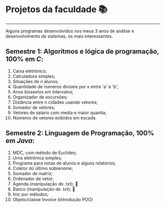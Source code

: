 # Projetos da faculdade 📚
***
 
 Alguns  programas desenvolvidos nos meus 3 anos de análise e desenvolvimento de sistemas, os mais interessantes.

 ## **Semestre 1: Algoritmos e lógica de programação**, 100% em *C*:

1. Caixa eletrônico;
2. Calculadora simples;
3. Situações de n alunos;
4. Quantidade de numeros diviseis por x entre 'a' e 'b';
5. Anos bissextos em intervalos;
6. Organizador de excursões;
7. Distância entre n cidades usando vetores;
8. Somador de vetores;
9. Vetores de salario com media e maior quantia;
10. Números de vetores exibidos em escada.

## **Semestre 2: Linguagem de Programação**, 100% em *Java*:

1. MDC, com método de Euclides;
2. Urna eletrônica simples;
3. Programa para notas de alunos e alguns relatórios;
4. Coletor do último sobrenome;
5. Somador de matriz;
6. Ordenador de vetor;
7. Agenda (manipulação de .txt); 📄
8. Banco (manipulação de .txt); 📄
9. Imc por métodos;
10. Objeto/classe Invoice (introdução POO)

